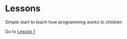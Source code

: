 # Lessons
Simple start to teach how programming works to children

Go to [Lesson 1](https://github.com/varmoh/Lessons/blob/main/lessons/Lesson1.md#lesson-1)
